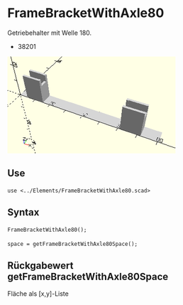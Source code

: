 # FrameBracketWithAxle80
Getriebehalter mit Welle 180.
- 38201

![FrameBracketWithAxle80](../../images/FrameBracketWithAxle80.png)

## Use
```
use <../Elements/FrameBracketWithAxle80.scad>
```

## Syntax
```
FrameBracketWithAxle80();

space = getFrameBracketWithAxle80Space();
```

## Rückgabewert getFrameBracketWithAxle80Space
Fläche als \[x,y]-Liste